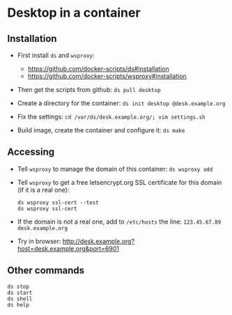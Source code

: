 # Desktop in a container

## Installation

  - First install `ds` and `wsproxy`:
     + https://github.com/docker-scripts/ds#installation
     + https://github.com/docker-scripts/wsproxy#installation

  - Then get the scripts from github: `ds pull desktop`

  - Create a directory for the container: `ds init desktop @desk.example.org`

  - Fix the settings: `cd /var/ds/desk.example.org/; vim settings.sh`

  - Build image, create the container and configure it: `ds make`


## Accessing

  - Tell `wsproxy` to manage the domain of this container: `ds wsproxy add`

  - Tell `wsproxy` to get a free letsencrypt.org SSL certificate for this domain (if it is a real one):
    ```
    ds wsproxy ssl-cert --test
    ds wsproxy ssl-cert
    ```

 - If the domain is not a real one, add to `/etc/hosts` the line:
    `123.45.67.89 desk.example.org`

 - Try in browser: http://desk.example.org?host=desk.example.org&port=6901


## Other commands

```
ds stop
ds start
ds shell
ds help
```
